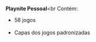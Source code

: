  <b>Playnite Pessoal</b><br
Contém:<br>
<ul class="bb_ul">
<li> 58 jogos </li><br>
<li> Capas dos jogos padronizadas </li><br>